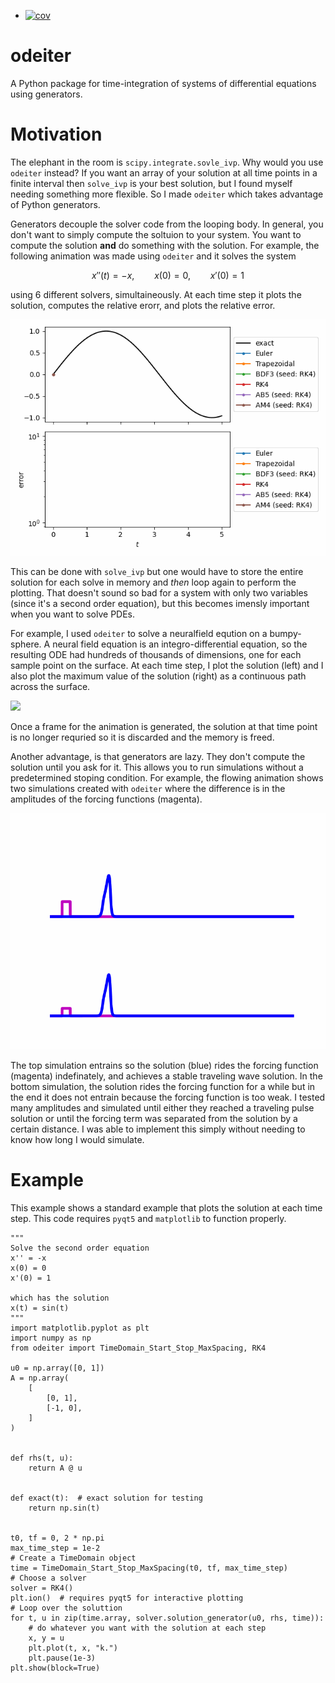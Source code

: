 <!-- README.md -->
+ [![cov](https://shawsa.github.io/odeiter/badges/coverage.svg)](https://github.com/shawsa/odeiter/actions)

# odeiter
A Python package for time-integration of systems of differential equations using generators.

# Motivation
The elephant in the room is `scipy.integrate.sovle_ivp`.
Why would you use `odeiter` instead?
If you want an array of your solution at all time points in a finite interval
then `solve_ivp` is your best solution, but I found myself needing something
more flexible. So I made `odeiter` which takes advantage of Python generators.

Generators decouple the solver code from the looping body.
In general, you don't want to simply compute the soltuion to your system.
You want to compute the solution **and** do something with the solution.
For example, the following animation was made using `odeiter` and it
solves the system
```math
x''(t) = -x, \qquad x(0) = 0, \qquad x'(0) = 1
```
using 6 different solvers, simultaineously. At each time step it
plots the solution, computes the relative erorr, and plots the relative error.

![](./examples/simultaneous_solves.gif)

This can be done with `solve_ivp` but one would have to store the entire solution
for each solve in memory and *then* loop again to perform the plotting.
That doesn't sound so bad for a system with only two variables (since it's a second
order equation), but this becomes imensly important when you want to solve PDEs.

For example, I used `odeiter` to solve a neuralfield eqution on a bumpy-sphere.
A neural field equation is an integro-differential equation, so the resulting ODE
had hundreds of thousands of dimensions, one for each sample point on the surface.
At each time step, I plot the solution (left) and I also plot the maximum value
of the solution (right) as a continuous path across the surface.

![](./readme_media/bumpy_sphere_nf.gif)


Once a frame for the animation is generated, the solution at that time point
is no longer requried so it is discarded and the memory is freed. 

Another advantage, is that generators are lazy. They don't compute the solution until
you ask for it. This allows you to run simulations without a predetermined stoping
condition. For example, the flowing animation shows two simulations created with
`odeiter` where the difference is in the amplitudes of the forcing functions (magenta).

![](./readme_media/looping_entrainment_demo.gif)

The top simulation entrains so the solution (blue) rides the forcing function (magenta)
indefinately, and achieves a stable traveling wave solution.
In the bottom simulation, the solution rides the forcing function for a while
but in the end it does not entrain because the forcing function is too weak.
I tested many amplitudes and simulated until either they reached a traveling pulse
solution or until the forcing term was separated from the solution by a certain distance.
I was able to implement this simply without needing to know how long I would simulate.


# Example

This example shows a standard example that plots the solution at each time 
step. This code requires `pyqt5` and `matplotlib` to function properly.
```
"""
Solve the second order equation
x'' = -x
x(0) = 0
x'(0) = 1

which has the solution
x(t) = sin(t)
"""
import matplotlib.pyplot as plt
import numpy as np
from odeiter import TimeDomain_Start_Stop_MaxSpacing, RK4

u0 = np.array([0, 1])
A = np.array(
    [
        [0, 1],
        [-1, 0],
    ]
)


def rhs(t, u):
    return A @ u


def exact(t):  # exact solution for testing
    return np.sin(t)


t0, tf = 0, 2 * np.pi
max_time_step = 1e-2
# Create a TimeDomain object
time = TimeDomain_Start_Stop_MaxSpacing(t0, tf, max_time_step)
# Choose a solver
solver = RK4()
plt.ion()  # requires pyqt5 for interactive plotting
# Loop over the soluttion
for t, u in zip(time.array, solver.solution_generator(u0, rhs, time)):
    # do whatever you want with the solution at each step
    x, y = u
    plt.plot(t, x, "k.")
    plt.pause(1e-3)
plt.show(block=True)
```
